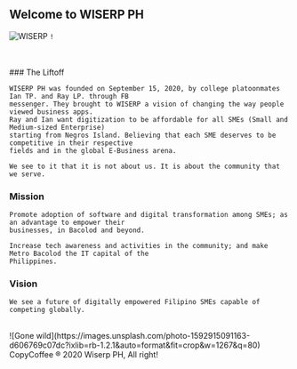 ## Welcome to WISERP PH 
![WISERP](https://avatars2.githubusercontent.com/u/40729378?s=120&v=4) `!`

<br/>
<br/>
### The Liftoff 

```
WISERP PH was founded on September 15, 2020, by college platoonmates Ian TP. and Ray LP. through FB 
messenger. They brought to WISERP a vision of changing the way people viewed business apps.
Ray and Ian want digitization to be affordable for all SMEs (Small and Medium-sized Enterprise) 
starting from Negros Island. Believing that each SME deserves to be competitive in their respective
fields and in the global E-Business arena.
```

```
We see to it that it is not about us. It is about the community that we serve.
```

### Mission

```
Promote adoption of software and digital transformation among SMEs; as an advantage to empower their 
businesses, in Bacolod and beyond.
```

```
Increase tech awareness and activities in the community; and make Metro Bacolod the IT capital of the
Philippines.
```


### Vision 

```
We see a future of digitally empowered Filipino SMEs capable of competing globally. 
```


<br/>
![Gone wild](https://images.unsplash.com/photo-1592915091163-d606769c07dc?ixlib=rb-1.2.1&auto=format&fit=crop&w=1267&q=80)


<br/>
CopyCoffee ® 2020 Wiserp PH, All right!
